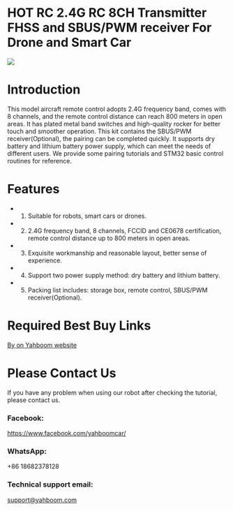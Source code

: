 # HOT RC 2.4G RC 8CH Transmitter FHSS and SBUS/PWM receiver For Drone and Smart Car
![]([https://github.com/YahboomTechnology/USB-Camera/blob/main/USB_Camera_Module.png](https://github.com/YahboomTechnology/Model-aircraft-remote-control/blob/main/Model-aircraft-remote-control.jpg))
# Introduction
This model aircraft remote control adopts 2.4G frequency band, comes with 8 channels, and the remote control distance can reach 800 meters in open areas. It has plated metal band switches and high-quality rocker for better touch and smoother operation. This kit contains the SBUS/PWM receiver(Optional), the pairing can be completed quickly. It supports dry battery and lithium battery power supply, which can meet the needs of different users. We provide some pairing tutorials and STM32 basic control routines for reference.
# Features
* 1) Suitable for robots, smart cars or drones.
* 2) 2.4G frequency band, 8 channels, FCCID and CE0678 certification, remote control distance up to 800 meters in open areas.
* 3) Exquisite workmanship and reasonable layout, better sense of experience.
* 4) Support two power supply method: dry battery and lithium battery.
* 5) Packing list includes: storage box, remote control, SBUS/PWM receiver(Optional).

# Required Best Buy Links
[By on Yahboom website](https://category.yahboom.net/products/2-4g_rc)

# Please Contact Us
If you have any problem when using our robot after checking the tutorial, please contact us.

### Facebook: 
https://www.facebook.com/yahboomcar/ 
  
### WhatsApp:

+86 18682378128

### Technical support email: 
support@yahboom.com

